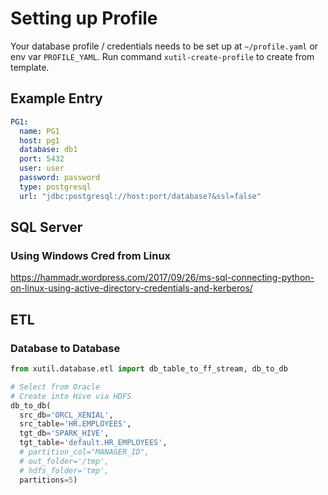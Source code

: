 

# Setting up Profile

Your database profile / credentials needs to be set up at `~/profile.yaml` or env var `PROFILE_YAML`.
Run command `xutil-create-profile` to create from template.

## Example Entry

```yaml
PG1:
  name: PG1
  host: pg1
  database: db1
  port: 5432
  user: user
  password: password
  type: postgresql
  url: "jdbc:postgresql://host:port/database?&ssl=false"
```

## SQL Server

### Using Windows Cred from Linux
<https://hammadr.wordpress.com/2017/09/26/ms-sql-connecting-python-on-linux-using-active-directory-credentials-and-kerberos/>



## ETL

### Database to Database

```python
from xutil.database.etl import db_table_to_ff_stream, db_to_db

# Select from Oracle
# Create into Hive via HDFS
db_to_db(
  src_db='ORCL_XENIAL',
  src_table='HR.EMPLOYEES',
  tgt_db='SPARK_HIVE',
  tgt_table='default.HR_EMPLOYEES',
  # partition_col="MANAGER_ID",
  # out_folder='/tmp',
  # hdfs_folder='tmp',
  partitions=5)

```